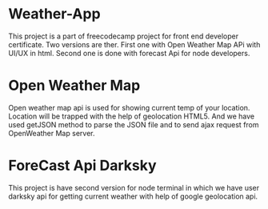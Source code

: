 # Weather-App
This project is a part of freecodecamp project for front end developer certificate. Two versions are ther. First one with Open Weather Map APi with UI/UX in html.
Second one is done with forecast Api for node developers.

# Open Weather Map
Open weather map api is used for showing current temp of your location. Location will be trapped with the help of geolocation HTML5.
And we have used getJSON method to parse the JSON file and to send ajax request from OpenWeather Map server.
   
# ForeCast Api Darksky
This project is have second version for node terminal in which we have user darksky api for getting current weather with help of google geolocation api. 